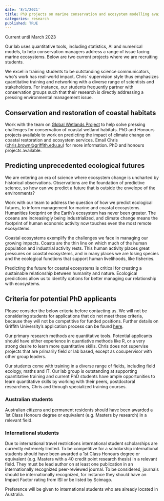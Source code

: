 ```yaml
---
date: '8/1/2021'
title: PhD projects on marine conservation and ecosystem modelling available
categories: research
published: TRUE
---
```


Current until March 2023

Our lab uses quantitative tools, including statistics, AI and numerical models, to help conservation managers address a range of issue facing marine ecosystems. Below are two current projects where we are recruiting students.

We excel in training students to be outstanding science communicators, who's work has real-world impact. Chris' supervision style thus emphasizes quantitative training and networking with a diverse range of scientists and stakeholders. For instance, our students frequently partner with conservation groups such that their research is directly addressing a pressing environmental management issue.  

## Conservation and restoration of coastal habitats

Work with the team on [Global Wetlands Project](https://globalwetlandsproject.org/) to help solve pressing challenges for conservation of coastal wetland habitats. PhD and Honours projects available to work on predicting the impact of climate change on coastal restoration and ecosystem services. Email Chris (chris.brown@griffith.edu.au) for more information. PhD and honours projects available.

## Predicting unprecedented ecological futures

We are entering an era of science where ecosystem change is uncharted by historical observations. Observations are the foundation of predictive science, so how can we predict a future that is outside the envelope of the environments?

Work with our team to address the question of how we predict ecological futures, to inform management for marine and coastal ecosystems.
Humanities footprint on the Earth’s ecosystem has never been greater. The oceans are increasingly being industrialized, and climate change means the footprint of human economic activity now touches even the most remote ecosystems.

Coastal ecosystems exemplify the challenges we face in managing our growing impacts. Coasts are the thin line on which much of the human population and industrial activity rests. This human activity places great pressures on coastal ecosystems, and in many places we are losing species and the ecological functions that support human livelihoods, like fisheries.  

Predicting the future for coastal ecosystems is critical for creating a sustainable relationship between humanity and nature. Ecological predictions allow us to identify options for better managing our relationship with ecosystems.

## Criteria for potential PhD applicants

Please consider the below criteria before contacting us. We will not be considering students for applications that do not meet these criteria, because they will not be competitive for funded positions. Further details on Griffith University’s application process can be found [here](https://www.griffith.edu.au/research-study/apply).  

Our primary research methods are quantitative tools. Potential applicants should have either experience in quantiative methods like R, or a very strong desire to learn more quantitative skills. Chris does not supervise projects that are primarily field or lab based, except as cosupervisor with other group leaders.

Our students come with training in a diverse range of fields, including field ecology, maths and IT. Our lab group is outstanding at supporting quantitative training and current PhD students have ample opportunities to learn quantitative skills by working with their peers, postdoctoral researchers, Chris and through specialized training courses.

### Australian students

Australian citizens and permanent residents should have been awarded a 1st Class Honours degree or equivalent (e.g. Masters by research) in a relevant field.

### International students

Due to international travel restrictions international student scholarships are currently extremely limited. To be competitive for a scholarship international students should have been awarded a 1st Class Honours degree or equivalent (e.g. Masters with a 40 credit point research thesis) in a relevant field. They must be lead author on at least one publication in an internationally recognized peer-reviewed journal. To be considered, journals should be internationally recognized, for instance they should have an Impact Factor rating from ISI or be listed by Scimago.

Preference will be given to international students who are already located in Australia.
